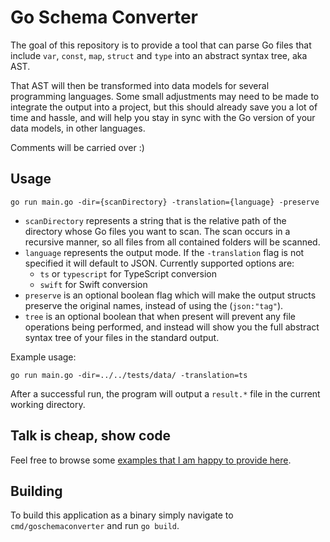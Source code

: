 # Go Schema Converter

The goal of this repository is to provide a tool that can parse Go files that include `var`, `const`, `map`, `struct` and `type` into an abstract syntax tree, aka AST.

That AST will then be transformed into data models for several programming languages. Some small adjustments may need to be made to integrate the output into a project, but this should already save you a lot of time and hassle, and will help you stay in sync with the Go version of your data models, in other languages.

Comments will be carried over :)


## Usage

```
go run main.go -dir={scanDirectory} -translation={language} -preserve
```

- `scanDirectory` represents a string that is the relative path of the directory whose Go files you want to scan. The scan occurs in a recursive manner, so all files from all contained folders will be scanned.
- `language` represents the output mode. If the `-translation` flag is not specified it will default to JSON. Currently supported options are:
    - `ts` or `typescript` for TypeScript conversion
    - `swift` for Swift conversion
- `preserve` is an optional boolean flag which will make the output structs preserve the original names, instead of using the (`json:"tag"`).
- `tree` is an optional boolean that when present will prevent any file operations being performed, and instead will show you the full abstract syntax tree of your files in the standard output.

Example usage:

```
go run main.go -dir=../../tests/data/ -translation=ts
```

After a successful run, the program will output a `result.*` file in the current working directory.

## Talk is cheap, show code

Feel free to browse some [examples that I am happy to provide here](examples/Conversions.md).

## Building

To build this application as a binary simply navigate to `cmd/goschemaconverter` and run `go build`.